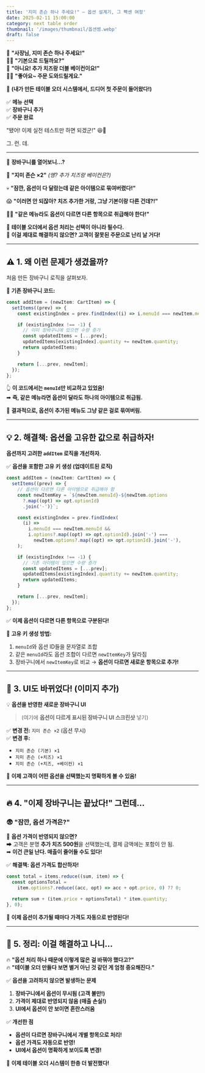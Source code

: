 ```yaml
---
title: '지미 존슨 하나 주세요!" — 옵션 설계기, 그 빡센 여정'
date: 2025-02-11 15:00:00
category: next table order
thumbnail: '/images/thumbnail/옵션썸.webp'
draft: false
---
```


👦 **"사장님, 지미 존슨 하나 주세요!"**  
👨‍🍳 **"기본으로 드릴까요?"**  
👦 **"아니요! 추가 치즈랑 더블 베이컨이요!"**  
👨‍🍳 **"좋아요~ 주문 도와드릴게요."**

🚀 **(내가 만든 테이블 오더 시스템에서, 드디어 첫 주문이 들어왔다!)**

✅ **메뉴 선택**  
✅ **장바구니 추가**  
✅ **주문 완료**

"됐어! 이제 실전 테스트만 하면 되겠군!" 😆🎉

그. 런. 데.

---

📢 **장바구니를 열어보니…?**

🍔 **"지미 존슨 ×2"** _(엥? 추가 치즈랑 베이컨은?)_

💀 **"잠깐, 옵션이 다 달랐는데 같은 아이템으로 묶여버렸다!"**

😱 **"이러면 안 되잖아? 치즈 추가한 거랑, 그냥 기본이랑 다른 건데?!"**

🙅‍♂️ **"같은 메뉴라도 옵션이 다르면 다른 항목으로 취급해야 한다!"**

🚨 **테이블 오더에서 옵션 처리는 선택이 아니라 필수다.**  
🚨 **이걸 제대로 해결하지 않으면? 고객이 잘못된 주문으로 난리 날 거다!**

---

## **⚠️ 1. 왜 이런 문제가 생겼을까?**

처음 만든 장바구니 로직을 살펴보자.

📌 **기존 장바구니 코드:**

```ts
const addItem = (newItem: CartItem) => {
  setItems((prev) => {
    const existingIndex = prev.findIndex((i) => i.menuId === newItem.menuId);

    if (existingIndex !== -1) {
      // 이미 장바구니에 있으면 수량 증가
      const updatedItems = [...prev];
      updatedItems[existingIndex].quantity += newItem.quantity;
      return updatedItems;
    }

    return [...prev, newItem];
  });
};
```

👆 **이 코드에서는 `menuId`만 비교하고 있었음!**  
➡ **즉, 같은 메뉴라면 옵션이 달라도 하나의 아이템으로 취급됨.**

🚨 **결과적으로, 옵션이 추가된 메뉴도 그냥 같은 걸로 묶여버림.**

---

## **💡 2. 해결책: 옵션을 고유한 값으로 취급하자!**

**옵션까지 고려한 `addItem` 로직을 개선하자.**

✅ **옵션을 포함한 고유 키 생성 (업데이트된 로직)**

```ts
const addItem = (newItem: CartItem) => {
  setItems((prev) => {
    // 옵션이 다르면 다른 아이템으로 취급해야 함
    const newItemKey = `${newItem.menuId}-${newItem.options
      ?.map((opt) => opt.optionId)
      .join('-')}`;

    const existingIndex = prev.findIndex(
      (i) =>
        i.menuId === newItem.menuId &&
        i.options?.map((opt) => opt.optionId).join('-') ===
          newItem.options?.map((opt) => opt.optionId).join('-'),
    );

    if (existingIndex !== -1) {
      // 기존 아이템이 있으면 수량 증가
      const updatedItems = [...prev];
      updatedItems[existingIndex].quantity += newItem.quantity;
      return updatedItems;
    }

    return [...prev, newItem];
  });
};
```

✅ **이제 옵션이 다르면 다른 항목으로 구분된다!**

📌 **고유 키 생성 방법:**

1. `menuId`와 옵션 ID들을 문자열로 조합
2. 같은 `menuId`라도 옵션 조합이 다르면 `newItemKey`가 달라짐
3. 장바구니에서 `newItemKey`로 비교 → **옵션이 다르면 새로운 항목으로 추가!**

---

## **📸 3. UI도 바뀌었다! (이미지 추가)**

💡 **옵션을 반영한 새로운 장바구니 UI**

> (여기에 **옵션이 다르게 표시된 장바구니 UI 스크린샷** 넣기)

✅ **변경 전:** `지미 존슨 ×2` (옵션 무시)  
✅ **변경 후:**

- `지미 존슨 (기본) ×1`
- `지미 존슨 (+치즈) ×1`
- `지미 존슨 (+치즈, +베이컨) ×1`

🎉 **이제 고객이 어떤 옵션을 선택했는지 명확하게 볼 수 있음!**

---

## **🔥 4. "이제 장바구니는 끝났다!" 그런데...**

### **😨 "잠깐, 옵션 가격은?"**

🛑 **옵션 가격이 반영되지 않으면?**  
➡ 고객은 분명 **추가 치즈 500원**을 선택했는데, 결제 금액에는 포함이 안 됨.  
➡ **이건 큰일 난다. 매출이 줄어들 수도 있다!**

✅ **해결책: 옵션 가격도 합산하자!**

```ts
const total = items.reduce((sum, item) => {
  const optionsTotal =
    item.options?.reduce((acc, opt) => acc + opt.price, 0) ?? 0;

  return sum + (item.price + optionsTotal) * item.quantity;
}, 0);
```

📌 **이제 옵션이 추가될 때마다 가격도 자동으로 반영된다!**

---

## **📌 5. 정리: 이걸 해결하고 나니...**

🔥 **"옵션 처리 하나 때문에 이렇게 많은 걸 바꿔야 했다고?"**  
🔥 **"테이블 오더 만들다 보면 별거 아닌 것 같던 게 엄청 중요해진다."**

✅ **옵션을 고려하지 않으면 발생하는 문제**

1. **장바구니에서 옵션이 무시됨 (고객 불만!)**
2. **가격이 제대로 반영되지 않음 (매출 손실!)**
3. **UI에서 옵션이 안 보이면 혼란스러움**

✅ **개선한 점**

- **옵션이 다르면 장바구니에서 개별 항목으로 처리!**
- **옵션 가격도 자동으로 반영!**
- **UI에서 옵션이 명확하게 보이도록 변경!**

🚀 **이제 테이블 오더 시스템이 한층 더 발전했다!**
